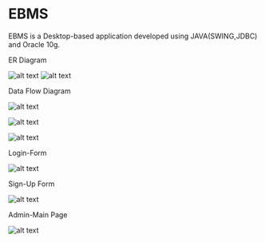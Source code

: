 # EBMS

EBMS is a Desktop-based application developed using JAVA(SWING,JDBC) and  Oracle 10g.

ER Diagram

![alt text](images/image.png)
![alt text](images/image-1.png)

Data Flow Diagram

![alt text](images/image-2.png)

![alt text](images/image-3.png)

![alt text](images/image-4.png)

Login-Form

![alt text](images/image-5.png)

Sign-Up Form

![alt text](images/image-6.png)

Admin-Main Page

![alt text](images/image-7.png)

